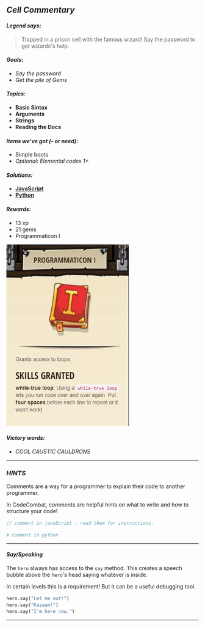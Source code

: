## _Cell Commentary_

#### _Legend says:_
> Trapped in a prison cell with the famous wizard! Say the password to get wizards's help.

#### _Goals:_
+ _Say the password_
+ _Get the pile of Gems_

#### _Topics:_
+ **Basic Sintax**
+ **Arguments**
+ **Strings**
+ **Reading the Docs**

#### _Items we've got (- or need):_
+ Simple boots
+ _Optional: Elemental codex 1+_

#### _Solutions:_
+ **[JavaScript](cellCommentary.js)**
+ **[Python](cell_commentary.py)**

#### _Rewards:_
+ 13 xp
+ 21 gems
+ Programmaticon I

![](img/programmaticon.jpg)

#### _Victory words:_
+ _COOL CAUSTIC CAULDRONS_

___

### _HINTS_

Comments are a way for a programmer to explain their code to another programmer.

In CodeCombat, comments are helpful hints on what to write and how to structure your code!

```javascript
// comment in javaScript - read them for instructions.
```
```python
# comment in python
```

___

#### _Say/Speaking_

The `hero` always has access to the `say` method. This creates a speech bubble above the `hero`'s head saying whatever is inside.

In certain levels this is a requirement! But it can be a useful debugging tool.

```python
hero.say("Let me out!")
hero.say("Kazaam!")
hero.say("I'm here now.")
```

___
